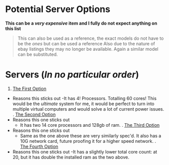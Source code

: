 # Potential Server Options
**This can be a *very expensive* item and I fully do not expect anything on this list**
>This can also be used as a reference, the exact models do not have to be the *ones* but can be used a reference
>Also due to the nature of ebay listings they may no longer be available. Again a similar model can be substituted.


# Servers (*In no particular order*)
1. [The First Option](https://www.ebay.com/itm/296054025402?hash=item44ee31ecba%3Ag%3AddAAAOSw1ptkGyCS&amdata=enc%3AAQAIAAAA0HqjZ5ahvxo7UuVr4353YXSgKGmlWFx611bhV58vuZko2pwY4iCvuDgRHyYmPiuYCJNRsTKNCqIzhX%2BlO4C9asIv8v0IY40hAqNk%2BHlCkIOrXzj85Vgq%2BXj7j05cXZhOLO1eJ9iePQ6nMLEIWkhSbZupKGraG%2FM090z8YitCG3PDnAEx5h5NpMFna5ecCLBfzdIhaAseJhLBjkkOA8xoX1LhJroOhIErigNFWKMVnHvJ3iZfhJW82Sq1qfxmxVixTysSw4bpGGH6oRioEzIlw%2Bg%3D%7Ctkp%3ABFBMmvrJhYNj&LH_BIN=1&LH_ItemCondition=3000)
- Reasons this sticks out
    -It has 4! Processors. Totalling 60 cores! This would be the *ultimate* system for me, it would be perfect to turn into multiple virtual computers and would solve a lot of current power issues. 
. [The Second Option](https://www.ebay.com/itm/133560971904?hash=item1f18dab280%3Ag%3AG9IAAOSwogRgv0%7Ef&amdata=enc%3AAQAIAAAAwBHbxlILkHq1UWSsN%2Bkaw07qRzs88dQolMMaJK389G7mSgBSfSIQk5WaFzAVN6hiR%2FshtWt8A1ayXYekYRSzHjKMbxtPMQFHekAbTbCFcrVicDbgM0SToxhU%2BfwmNTeoZ4QfXm9fcFaHwimCDxYI0j8XoROWpdmRFB24EqRq4jCtdHDW%2BoKQSVVpbGKTccLNMytWG2SrG8SL5pV0NTmrk7XQy2CHxR1Fq5O8UHIUR2ENQDYFtjh%2BwaPnkMzynE6LIw%3D%3D%7Ctkp%3ABk9SR5j6yYWDYw&LH_BIN=1&LH_ItemCondition=3000)
- Reasons this one sticks out
    - It has two 14 core processors and 128gb of ram. 
. [The Third Option](https://www.ebay.com/itm/305284802487?epid=1784495688&hash=item47146467b7%3Ag%3AlJcAAOSw%7EM5lV7tp&amdata=enc%3AAQAIAAAAwC311GGrjvRIdpi7Qp1Hc9tbGlbf6Q8RV8UOV1CooHRPBsVl%2BmT7ANjb9xioyW%2BeqR05Z1ahB0DBStzrMV7ScqhekvjkYLbsaJtPzLNQC%2B7wmcfXF3GejOVWitms0XiXHsT6vDbdblHCQLaJDbhch37pK5%2FElzL2jJFGqtNh8dUj9epN%2FSiDJaUw0UnO%2BR76hDsMeK9h%2FaNtPI0IkUc92OPLTk%2FXcgOO1qW%2BcUrsKRNXbMmaBHmu0EqCfS20D0twFA%3D%3D%7Ctkp%3ABk9SR5TLr4WDYw&LH_ItemCondition=3000)
- Reasons this one sticks out
    - Same as the one above these are very similarly spec'd. It also has a 10G network card, future proofing it for a higher speed network.
. [The Fourth Option](https://www.ebay.com/itm/266520761741?hash=item3e0de0158d%3Ag%3A9YMAAOSwZBxlW247&amdata=enc%3AAQAIAAAA4L8vEiw3aWoL52soGoCNTFPBP%2B6bXRXnNUhbTqqMqoAYURlmjF4ygbD6On6vXbcxBf9TEsI9M%2BWVe8Gbn%2B6660fyrj0DU9S199KLV0TGzG1TWo8%2FQmnVtzk8mPzADPo4XRlSPXIZKBKGmOc%2F1g5yIWbObC7ibSO1zbccWcvdI%2Br6qxedl72GpOvgguanrLOFLjxmmLvMRUDIH7NqEd7mcuXcN%2Ff%2FXc3vTq6zQHKhGh0xe0LqcmQUF6fnyVLCDcGlBeI4uwXRIXqIP8zRFzABIg4G6mj2c%2F9M5i7tuFZq1MA%2F%7Ctkp%3ABFBMlMuvhYNj&LH_ItemCondition=3000)
- Reasons this one sticks out
    -It has a slightly lower total core count: at 20, but it has double the installed ram as the two above.




